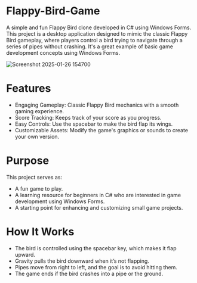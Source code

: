 # Flappy-Bird-Game
A simple and fun Flappy Bird clone developed in C# using Windows Forms. This project is a desktop application designed to mimic the classic Flappy Bird gameplay, where players control a bird trying to navigate through a series of pipes without crashing. It's a great example of basic game development concepts using Windows Forms.


![Screenshot 2025-01-26 154700](https://github.com/user-attachments/assets/dd848f26-21c6-465f-b713-97188e620d95)

# Features
- Engaging Gameplay: Classic Flappy Bird mechanics with a smooth gaming experience.
- Score Tracking: Keeps track of your score as you progress.
- Easy Controls: Use the spacebar to make the bird flap its wings.
- Customizable Assets: Modify the game's graphics or sounds to create your own version.

# Purpose
This project serves as:
- A fun game to play.
- A learning resource for beginners in C# who are interested in game development using Windows Forms.
- A starting point for enhancing and customizing small game projects.

# How It Works
- The bird is controlled using the spacebar key, which makes it flap upward.
- Gravity pulls the bird downward when it’s not flapping.
- Pipes move from right to left, and the goal is to avoid hitting them.
- The game ends if the bird crashes into a pipe or the ground.
